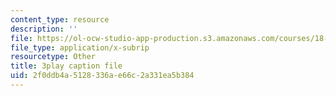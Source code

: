 ```yaml
---
content_type: resource
description: ''
file: https://ol-ocw-studio-app-production.s3.amazonaws.com/courses/18-01sc-single-variable-calculus-fall-2010/2f0ddb4a5128336ae66c2a331ea5b384_CXKoCMVqM9s.srt
file_type: application/x-subrip
resourcetype: Other
title: 3play caption file
uid: 2f0ddb4a-5128-336a-e66c-2a331ea5b384
---
```

